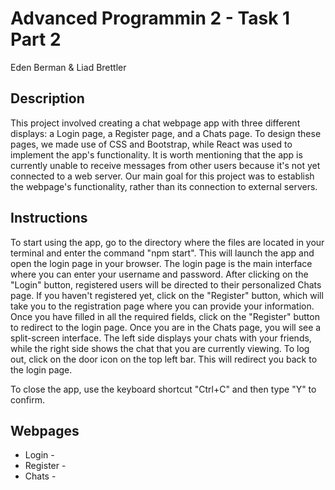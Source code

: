 # Advanced Programmin 2 - Task 1 Part 2
Eden Berman & Liad Brettler

## Description
This project involved creating a chat webpage app with three different displays: a Login page, a Register page, and a Chats page. To design these pages, we made use of CSS and Bootstrap, while React was used to implement the app's functionality.
It is worth mentioning that the app is currently unable to receive messages from other users because it's not yet connected to a web server. Our main goal for this project was to establish the webpage's functionality, rather than its connection to external servers.

## Instructions
To start using the app, go to the directory where the files are located in your terminal and enter the command "npm start". This will launch the app and open the login page in your browser. The login page is the main interface where you can enter your username and password. After clicking on the "Login" button, registered users will be directed to their personalized Chats page. If you haven't registered yet, click on the "Register" button, which will take you to the registration page where you can provide your information. Once you have filled in all the required fields, click on the "Register" button to redirect to the login page.
Once you are in the Chats page, you will see a split-screen interface. The left side displays your chats with your friends, while the right side shows the chat that you are currently viewing. To log out, click on the door icon on the top left bar. This will redirect you back to the login page.

To close the app, use the keyboard shortcut "Ctrl+C" and then type "Y" to confirm.

## Webpages
* Login - 
* Register - 
* Chats - 


